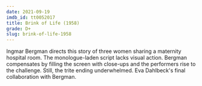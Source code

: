 ```yaml
---
date: 2021-09-19
imdb_id: tt0052017
title: Brink of Life (1958)
grade: D+
slug: brink-of-life-1958
---
```


Ingmar Bergman directs this story of three women sharing a maternity hospital room. The monologue-laden script lacks visual action. Bergman compensates by filling the screen with close-ups and the performers rise to the challenge. Still, the trite ending underwhelmed. Eva Dahlbeck's final collaboration with Bergman.